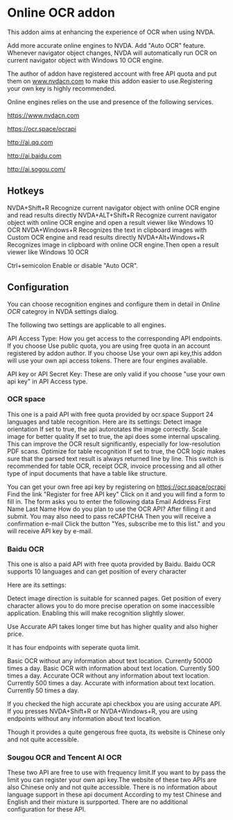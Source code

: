 # Online OCR addon #

This addon aims at enhancing the experience of OCR when using NVDA.

Add more accurate online engines to NVDA.
Add "Auto OCR" feature. Whenever navigator object changes, NVDA will automatically run OCR on current navigator object with Windows 10 OCR engine.

The author of addon have registered account with free API quota and put them on www.nvdacn.com  to make this addon easier to use.Registering your own key is highly recommended.

Online engines relies on the use and presence of the following services.

https://www.nvdacn.com

https://ocr.space/ocrapi

http://ai.qq.com

http://ai.baidu.com

http://ai.sogou.com/

## Hotkeys

NVDA+Shift+R Recognize current navigator object  with online OCR engine and read results directly
NVDA+ALT+Shift+R Recognize current navigator object with online OCR engine and open a result viewer like Windows 10 OCR
NVDA+Windows+R Recognizes the text in clipboard images with Custom OCR engine and read results directly
NVDA+Alt+Windows+R Recognizes image in clipboard with online OCR engine.Then open a result viewer like Windows 10 OCR

Ctrl+semicolon Enable or disable "Auto OCR".

## Configuration

You can choose recognition engines and configure them in detail in *Online OCR* categroy in NVDA settings dialog.

The following two settings are applicable to all engines.

API Access Type: How you get access to the corresponding API endpoints.
If you choose Use public quota, you are using free quota in an account registered by addon author.
If you choose Use your own api key,this addon will use your own api access tokens.
There are four engines avaliable.

API key or API Secret Key:
These are only valid if you choose "use your own api key" in API Access type.

### OCR space
This one is a paid API with free quota provided by ocr.space
Support 24 languages and table recognition.
Here are its settings:
Detect image orientation
If set to true, the api autorotates the image correctly.
Scale image for better quality
If set to true, the api does some internal upscaling. This can improve the OCR result significantly, especially for low-resolution PDF scans.
Optimize for table recognition 
If set to true, the OCR logic makes sure that the parsed text result is always returned line by line. This switch is recommended for table OCR, receipt OCR, invoice processing and all other type of input documents that have a table like structure.

You can get your own free api key by registering on
https://ocr.space/ocrapi
Find the link "Register for free API key"
Click on it and you will find a form to fill in.
The form asks you to enter the following data
Email Address 
First Name
Last Name
How do you plan to use the OCR API?
After filling it and submit. You may also need to pass reCAPTCHA
Then you will receive a confirmation e-mail
Click the button "Yes, subscribe me to this list." and you will receive API key by e-mail.

### Baidu OCR
This one is also a paid API with free quota provided by Baidu.
Baidu OCR supports 10 languages and can get position of every character

Here are its settings:

Detect image direction is suitable for scanned pages.
Get position of every character allows you to do more precise operation on some inaccessible application. Enabling this will make recognition slightly slower.

Use Accurate API takes longer time but has higher quality and also higher price.

It has four endpoints with seperate quota limit.

Basic OCR without any information about text location.
Currently 50000 times a day.
Basic OCR with information about text location.
Currently 500 times a day.
Accurate OCR without any information about text location.
Currently 500 times a day.
Accurate with information about text location.
Currently 50 times a day.

If you checked the high accurate api checkbox you are using accurate API.
If you presses NVDA+Shift+R or NVDA+Windows+R, you are using endpoints without any information about text location. 

Though it provides a quite gengerous free quota, its website is Chinese only and not quite accessible.

### Sougou OCR and Tencent AI OCR
These two API are free to use with frequency limit.If you want to by pass the limit you can register your own api key.The website  of these two APIs are also Chinese only and not quite accessible.
There is no information about language support in these api document
According to my test Chinese and English and their mixture is surpported.
There are no additional configuration for these API.
